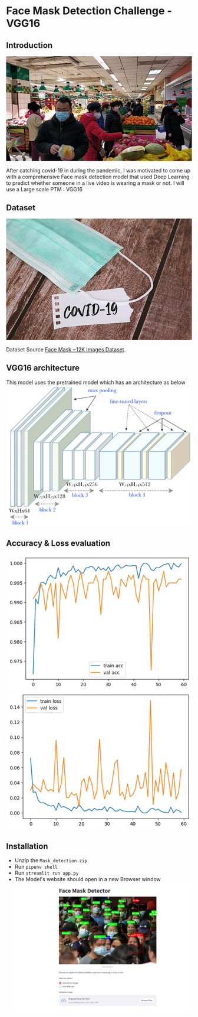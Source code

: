 # Face Mask Detection Challenge - VGG16 

## Introduction

![](./images/mask-group.jpg)

After catching covid-19 in during the pandemic, I was motivated to come up with a comprehensive Face mask detection model that used Deep Learning to predict whether someone in a live video is wearing a mask or not. I will use a Large scale PTM : VGG16 


## Dataset

![](./images/dataset.jpg)

Dataset Source [Face Mask ~12K Images Dataset](https://www.kaggle.com/ashishjangra27/face-mask-12k-images-dataset).

## VGG16 architecture
This model uses the pretrained model which has an architecture as below 
![](./images/vgg16.png)

## Accuracy & Loss evaluation 

![FineTuning](images/Accuracy.png)
![FineTuning](images/loss.png)


## Installation
* Unzip the `Mask_detection.zip`
* Run `pipenv shell`
* Run `streamlit run app.py`
* The Model's website should open in a new Browser window 
![Mask image](images/cover_image_1.png)

